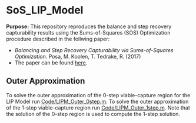 # SoS_LIP_Model

**Purpose:** This repository reproduces the balance and step recovery capturability results using the Sums-of-Squares (SOS) Optimization procedure described in the follwing paper: 
* *Balancing and Step Recovery Capturability via Sums-of-Squares Optimization*. Posa, M. Koolen, T. Tedrake, R. (2017)
* The paper can be found [here](http://rss2017.lids.mit.edu/static/papers/09.pdf).

## Outer Approximation
To solve the outer approximation of the 0-step viable-capture region for the LIP Model run [Code/LIPM_Outer_0step.m](https://github.com/grantgib/SoS_LIP_Model/blob/master/Code/LIPM_Outer_0step.m). To solve the outer approximation of the 1-step viable-capture region run [Code/LIPM_Outer_1step.m](https://github.com/grantgib/SoS_LIP_Model/blob/master/Code/LIPM_Outer_1step.m). Note that the solution of the 0-step region is used to compute the 1-step solution.
